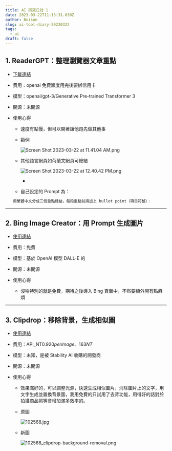 ```yaml
---
title: AI 研究日誌 1
date: 2023-03-22T11:13:31.030Z
author: Boison
slug: ai-tool-diary-20230322
tags:
  - ai
draft: false
---
```

## 1. ReaderGPT：整理瀏覽器文章重點

* [下載連結](https://chrome.google.com/webstore/detail/readergpt-chatgpt-based-w/ohgodjgnfedgikkgcjdkomkadbfedcjd)
* 費用：openai 免費額度用完後要綁信用卡
* 模型：openai/gpt-3/Generative Pre-trained Transformer 3
* 開源：未開源
* 使用心得

  * 速度有點慢，但可以開著讓他跑先做其他事
  * 範例

    ![Screen Shot 2023-03-22 at 11.41.04 AM.png](/img/screen-shot-2023-03-22-at-7.19.38-pm.png)
  * 其他語言網頁如荷蘭文網頁可總結

    ![Screen Shot 2023-03-22 at 12.40.42 PM.png](/img/screen-shot-2023-03-22-at-7.19.26-pm.png)

    * &nbsp;
  * 自己設定的 Prompt 為：

  ```javascript
  用繁體中文分成三個重點總結，每段重點前請加上 bullet point（項目符號）：
  ```

- - -

## 2. Bing Image Creator：用 Prompt 生成圖片

* [使用連結](https://www.bing.com/images/create)
* 費用：免費
* 模型：基於 OpenAI 模型 DALL-E 的
* 開源：未開源
* 使用心得

  * 沒啥特別的就是免費，期待之後導入 Bing 頁面中，不然要額外開有點麻煩

- - -

## 3. Clipdrop：移除背景，生成相似圖

* [使用連結](https://clipdrop.co/)
* 費用：API_NT$0.920 per image、163 NT$
* 模型：未知，是被 Stability AI 收購的開發商
* 開源：未開源
* 使用心得

  * 效果滿好的，可以調整光源，快速生成相似圖片，消除圖片上的文字，用文字生成並置換背景圖，我用免費的只試用了去背功能，用得好的話對於拍攝商品照等會增加滿多效率的。
  * 原圖

    ![102568.jpg](/img/102568.jpg)
  * 新圖

    ![102568_clipdrop-background-removal.png](/img/102568_clipdrop-background-removal.png)